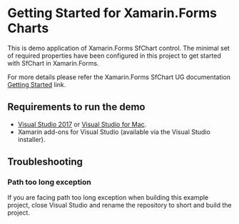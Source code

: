 # Getting Started for Xamarin.Forms Charts
This is demo application of Xamarin.Forms SfChart control. The minimal set of required properties have been configured in this project to get started with SfChart in Xamarin.Forms.

For more details please refer the Xamarin.Forms SfChart UG documentation [Getting Started](https://help.syncfusion.com/xamarin/sfchart/getting-started) link.

## <a name="requirements-to-run-the-demo"></a>Requirements to run the demo ##

* [Visual Studio 2017](https://visualstudio.microsoft.com/downloads/) or [Visual Studio for Mac](https://visualstudio.microsoft.com/vs/mac/).
* Xamarin add-ons for Visual Studio (available via the Visual Studio installer).

## <a name="troubleshooting"></a>Troubleshooting ##
### Path too long exception
If you are facing path too long exception when building this example project, close Visual Studio and rename the repository to short and build the project.
